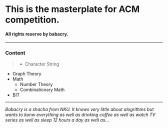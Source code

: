 # **This is the masterplate for ACM competition.**
#### All rights reserve by babacry.
------------------------------------------------
### **Content**
> - Character String
- Graph Theory
- Math
    - Number Theory
    - Combinationary Math
- BIT

--------------------------------

*Babacry is a shacha from NKU. It knows very little about alogrithms but wants to konw everything as well as drinking coffee as well as watch TV series as well as sleep 12 hours a day as well as...*
